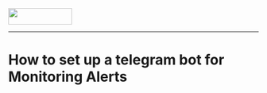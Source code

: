 <img src="https://vitalpoint.ai/wp-content/uploads/2020/06/near_logo-1.png"  width="128" height="33">

---

# How to set up a telegram bot for Monitoring Alerts


